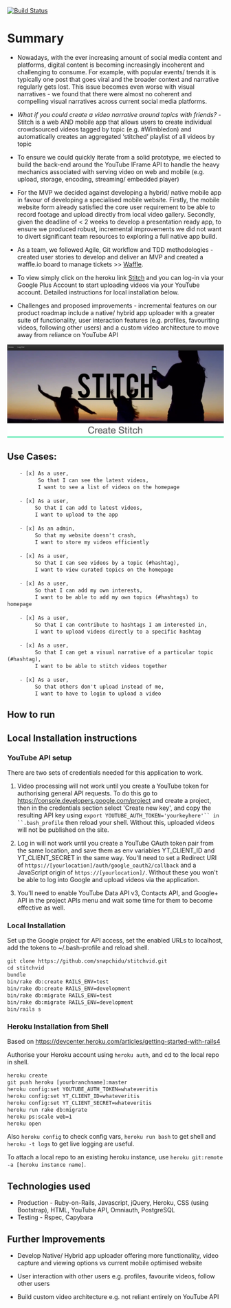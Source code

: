 [![Build Status](https://travis-ci.org/snapchidu/stitchvid.svg?branch=develop)](https://travis-ci.org/snapchidu/stitchvid)

Summary
=================

* Nowadays, with the ever increasing amount of social media content and platforms, digital content is becoming increasingly incoherent and challenging to consume. For example, with popular events/ trends it is typically one post that goes viral and the broader context and narrative regularly gets lost.  This issue becomes even worse with visual narratives - we found that there were almost no coherent and compelling visual narratives across current social media platforms.

* *What if you could create a video narrative around topics with friends?* - Stitch is a web AND mobile app that allows users to create individual crowdsourced videos tagged by topic (e.g. #Wimbledon) and automatically creates an aggregated ‘stitched’
playlist of all videos by topic

* To ensure we could quickly iterate from a solid prototype, we elected to build the back-end around the YouTube IFrame API to handle the heavy mechanics associated with serving video on web and mobile (e.g. upload, storage, encoding, streaming/ embedded player)

* For the MVP we decided against developing a hybrid/ native mobile app in favour of developing a specialised mobile website. Firstly, the mobile website form already satisfied the core user requirement to be able to record footage and upload directly from local video gallery. Secondly, given the deadline of < 2 weeks to develop a presentation ready app, to ensure we produced robust, incremental improvements we did not want to divert significant team resources to exploring a full native app build.

* As a team, we followed Agile, Git workflow and TDD methodologies - created user stories to develop and deliver an MVP and created a waffle.io board to manage tickets >> [Waffle](https://waffle.io/snapchidu/stitchvid).

* To view simply click on the heroku link [Stitch](http://stitchvid.herokuapp.com/) and you can log-in via your Google Plus Account to start uploading videos via your YouTube account. Detailed instructions for local installation below.

* Challenges and proposed improvements - incremental features on our product roadmap include a native/ hybrid app uploader with a greater suite of functionality, user interaction features (e.g. profiles, favouriting videos, following other users) and a custom video architecture to move away from reliance on YouTube API


![Stitch - Front Page](https://github.com/AlexHandy1/stitchvid/blob/master/public/Stitchvid.png)

Use Cases:
-------

```
    - [x] As a user,
          So that I can see the latest videos,
          I want to see a list of videos on the homepage

    - [x] As a user,
         So that I can add to latest videos,
         I want to upload to the app

    - [x] As an admin,
         So that my website doesn't crash,
         I want to store my videos efficiently

    - [x] As a user,
         So that I can see videos by a topic (#hashtag),
         I want to view curated topics on the homepage

    - [x] As a user,
         So that I can add my own interests,
         I want to be able to add my own topics (#hashtags) to homepage

    - [x] As a user,
         So that I can contribute to hashtags I am interested in,
         I want to upload videos directly to a specific hashtag

    - [x] As a user,
         So that I can get a visual narrative of a particular topic (#hashtag),
         I want to be able to stitch videos together

    - [x] As a user,
         So that others don't upload instead of me,
         I want to have to login to upload a video
```

How to run
----

## Local Installation instructions

### YouTube API setup

There are two sets of credentials needed for this application to work.

1) Video processing will not work until you create a YouTube token for authorising general API requests.
To do this go to https://console.developers.google.com/project and create a project,
then in the credentials section select 'Create new key', and copy the resulting
API key using `export YOUTUBE_AUTH_TOKEN='yourkeyhere'`` in ``.bash_profile` then
reload your shell. Without this, uploaded videos will not be published on the site.

2) Log in will not work until you create a YouTube OAuth token pair from the same location, and save
them as env variables YT_CLIENT_ID and YT_CLIENT_SECRET in the same way. You'll need to set a Redirect URI of `https://[yourlocation]/auth/google_oauth2/callback` and a JavaScript origin of `https://[yourlocation]/`. Without
these you won't be able to log into Google and upload videos via the application.

3) You'll need to enable YouTube Data API v3, Contacts API, and Google+ API in the project APIs menu and wait some time for them to become effective as well.

### Local Installation

Set up the Google project for API access, set the enabled URLs to localhost, add the tokens to ~/.bash-profile and reload shell.
```
git clone https://github.com/snapchidu/stitchvid.git
cd stitchvid
bundle
bin/rake db:create RAILS_ENV=test
bin/rake db:create RAILS_ENV=development
bin/rake db:migrate RAILS_ENV=test
bin/rake db:migrate RAILS_ENV=development
bin/rails s
```

### Heroku Installation from Shell

Based on https://devcenter.heroku.com/articles/getting-started-with-rails4

Authorise your Heroku account using `heroku auth`, and cd to the local repo in shell.
```
heroku create
git push heroku [yourbranchname]:master
heroku config:set YOUTUBE_AUTH_TOKEN=whateveritis
heroku config:set YT_CLIENT_ID=whateveritis
heroku config:set YT_CLIENT_SECRET=whateveritis
heroku run rake db:migrate
heroku ps:scale web=1
heroku open
```

Also `heroku config` to check config vars, `heroku run bash` to get shell and `heroku -t logs` to get live logging are useful.

To attach a local repo to an existing heroku instance, use `heroku git:remote -a [heroku instance name]`.

Technologies used
----

* Production - Ruby-on-Rails, Javascript, jQuery, Heroku, CSS (using Bootstrap), HTML, YouTube API, Omniauth, PostgreSQL
* Testing - Rspec, Capybara

Further Improvements
----

*  Develop Native/ Hybrid app uploader offering more functionality, video capture and viewing options vs current mobile optimised website

*  User interaction with other users e.g. profiles, favourite videos, follow other users

*  Build custom video architecture e.g. not reliant entirely on YouTube API
